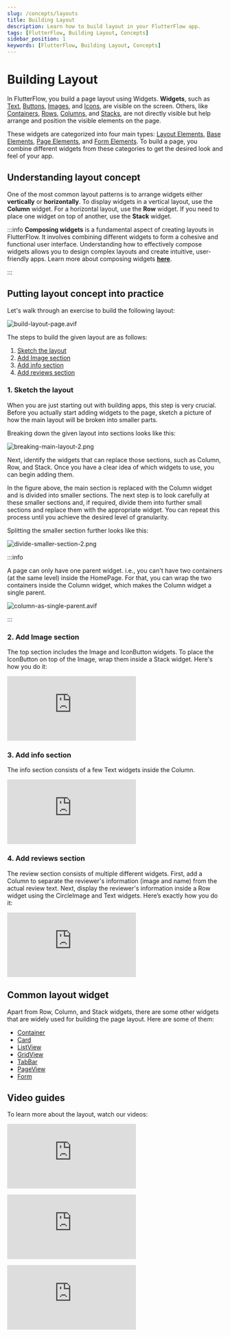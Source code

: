 ```yaml
---
slug: /concepts/layouts
title: Building Layout
description: Learn how to build layout in your FlutterFlow app.
tags: [FlutterFlow, Building Layout, Concepts]
sidebar_position: 1
keywords: [FlutterFlow, Building Layout, Concepts]
---
```


# Building Layout

In FlutterFlow, you build a page layout using Widgets. **Widgets**, such as [Text](../../resources/ui/widgets/built-in-widgets/text.md), [Buttons](#), [Images](#), and [Icons](#), are visible on the screen. Others, like [Containers](#), [Rows](#), [Columns](#), and [Stacks](#), are not directly visible but help arrange and position the visible elements on the page.

These widgets are categorized into four main types: [Layout Elements](#), [Base Elements](#), 
[Page Elements](#), and [Form Elements](#). To build a page, you combine different widgets from these categories to get the desired look and feel of your app.

## Understanding layout concept

One of the most common layout patterns is to arrange widgets either **vertically** or **horizontally**. To display widgets in a vertical layout, use the **Column** widget. For a horizontal layout, use the **Row** widget. If you need to place one widget on top of another, use the **Stack** widget.

:::info
**Composing widgets** is a fundamental aspect of creating layouts in FlutterFlow. It involves combining different widgets to form a cohesive and functional user interface. Understanding how to effectively compose widgets allows you to design complex layouts and create intuitive, user-friendly apps. Learn more about composing widgets [**here**](#).

:::

## Putting layout concept into practice

Let's walk through an exercise to build the following layout:

![build-layout-page.avif](imgs/build-layout-page.avif)

The steps to build the given layout are as follows:

1. [Sketch the layout](#1-sketch-the-layout)
2. [Add Image section](#2-add-image-section)
3. [Add info section](#3-add-info-section)
4. [Add reviews section](#4-add-reviews-section)

### 1. Sketch the layout

When you are just starting out with building apps, this step is very crucial. Before you actually start adding widgets to the page, sketch a picture of how the main layout will be broken into smaller parts.

Breaking down the given layout into sections looks like this:

![breaking-main-layout-2.png](imgs/breaking-main-layout-2.avif)

Next, identify the widgets that can replace those sections, such as Column, Row, and Stack. Once you have a clear idea of which widgets to use, you can begin adding them.

In the figure above, the main section is replaced with the Column widget and is divided into smaller sections. The next step is to look carefully at these smaller sections and, if required, divide them into further small sections and replace them with the appropriate widget. You can repeat this process until you achieve the desired level of granularity.

Splitting the smaller section further looks like this:

![divide-smaller-section-2.png](imgs/divide-smaller-section-2.avif)


:::info

A page can only have one parent widget. i.e., you can't have two containers (at the same level) inside the HomePage. For that, you can wrap the two containers inside the Column widget, which makes the Column widget a single parent.

![column-as-single-parent.avif](imgs/column-as-single-parent.avif)

:::

### 2. Add Image section

The top section includes the Image and IconButton widgets. To place the IconButton on top of the Image, wrap them inside a Stack widget. Here's how you do it:

<div style={{
    position: 'relative',
    paddingBottom: 'calc(56.67989417989418% + 41px)', // Keeps the aspect ratio and additional padding
    height: 0,
    width: '100%'}}>
    <iframe 
        src="https://demo.arcade.software/a4smfd758Oe1RLVUp24V?embed&show_copy_link=true"
        title=""
        style={{
            position: 'absolute',
            top: 0,
            left: 0,
            width: '100%',
            height: '100%',
            colorScheme: 'light'
        }}
        frameborder="0"
        loading="lazy"
        webkitAllowFullScreen
        mozAllowFullScreen
        allowFullScreen
        allow="clipboard-write">
    </iframe>
</div>
<p></p>

### 3. Add info section

The info section consists of a few Text widgets inside the Column.

<div style={{
    position: 'relative',
    paddingBottom: 'calc(56.67989417989418% + 41px)', // Keeps the aspect ratio and additional padding
    height: 0,
    width: '100%'}}>
    <iframe 
        src="https://demo.arcade.software/G3Z0YSwwQbJgaeZ1qEGL?embed&show_copy_link=true"
        title=""
        style={{
            position: 'absolute',
            top: 0,
            left: 0,
            width: '100%',
            height: '100%',
            colorScheme: 'light'
        }}
        frameborder="0"
        loading="lazy"
        webkitAllowFullScreen
        mozAllowFullScreen
        allowFullScreen
        allow="clipboard-write">
    </iframe>
</div>
<p></p>

### 4. Add reviews section

The review section consists of multiple different widgets. First, add a Column to separate the reviewer's information (image and name) from the actual review text. Next, display the reviewer's information inside a Row widget using the CircleImage and Text widgets. Here’s exactly how you do it:

<div style={{
    position: 'relative',
    paddingBottom: 'calc(56.67989417989418% + 41px)', // Keeps the aspect ratio and additional padding
    height: 0,
    width: '100%'}}>
    <iframe 
        src="https://demo.arcade.software/q50gJ2Unh0gJ0CGigzDM?embed&show_copy_link=true"
        title=""
        style={{
            position: 'absolute',
            top: 0,
            left: 0,
            width: '100%',
            height: '100%',
            colorScheme: 'light'
        }}
        frameborder="0"
        loading="lazy"
        webkitAllowFullScreen
        mozAllowFullScreen
        allowFullScreen
        allow="clipboard-write">
    </iframe>
</div>
<p></p>

## Common layout widget

Apart from Row, Column, and Stack widgets, there are some other widgets that are widely used for building the page layout. Here are some of them:

- [Container](#)
- [Card](#)
- [ListView](#)
- [GridView](#)
- [TabBar](#)
- [PageView](#)
- [Form](#)

## Video guides

To learn more about the layout, watch our videos:

<div style={{
    position: 'relative',
    paddingBottom: 'calc(56.67989417989418% + 41px)', // Keeps the aspect ratio and additional padding
    height: 0,
    width: '100%'}}>
    <iframe 
        src="https://www.youtube.com/embed/vQ4dAa8swzU"
        title=""
        style={{
            position: 'absolute',
            top: 0,
            left: 0,
            width: '100%',
            height: '100%',
            colorScheme: 'light'
        }}
        frameborder="0"
        loading="lazy"
        webkitAllowFullScreen
        mozAllowFullScreen
        allowFullScreen
        allow="clipboard-write">
    </iframe>
</div>
<p></p>

<div style={{
    position: 'relative',
    paddingBottom: 'calc(56.67989417989418% + 41px)', // Keeps the aspect ratio and additional padding
    height: 0,
    width: '100%'}}>
    <iframe 
        src="https://www.youtube.com/embed/glit6YCj0B0"
        title=""
        style={{
            position: 'absolute',
            top: 0,
            left: 0,
            width: '100%',
            height: '100%',
            colorScheme: 'light'
        }}
        frameborder="0"
        loading="lazy"
        webkitAllowFullScreen
        mozAllowFullScreen
        allowFullScreen
        allow="clipboard-write">
    </iframe>
</div>
<p></p>

<div style={{
    position: 'relative',
    paddingBottom: 'calc(56.67989417989418% + 41px)', // Keeps the aspect ratio and additional padding
    height: 0,
    width: '100%'}}>
    <iframe 
        src="https://www.youtube.com/embed/8O4mQKxPn9c"
        title=""
        style={{
            position: 'absolute',
            top: 0,
            left: 0,
            width: '100%',
            height: '100%',
            colorScheme: 'light'
        }}
        frameborder="0"
        loading="lazy"
        webkitAllowFullScreen
        mozAllowFullScreen
        allowFullScreen
        allow="clipboard-write">
    </iframe>
</div>
<p></p>

